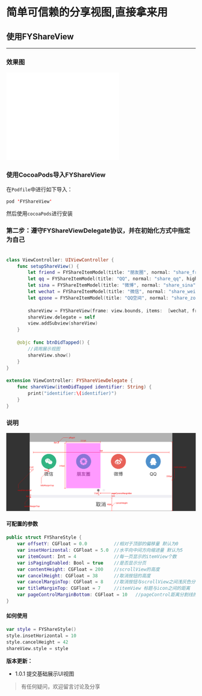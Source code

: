 简单可信赖的分享视图,直接拿来用
===

## 使用FYShareView
- - -
### 效果图
![](https://raw.githubusercontent.com/wufeiyue/FYShareView/master/Resources/show.gif)
### 使用CocoaPods导入FYShareView
在`Podfile`中进行如下导入：
```swift
pod 'FYShareView'
```
然后使用`cocoaPods`进行安装  
### 第二步：遵守FYShareViewDelegate协议，并在初始化方式中指定为自己
```swift

class ViewController: UIViewController {
	func setupShareView() {
        let friend = FYShareItemModel(title: "朋友圈", normal: "share_friend", highlighted: "share_friend_hover", id: "friend")
        let qq = FYShareItemModel(title: "QQ", normal: "share_qq", highlighted: "share_qq_hover", id: "qq")
        let sina = FYShareItemModel(title: "微博", normal: "share_sina", highlighted: "share_sina_hover", id: "sina")
        let wechat = FYShareItemModel(title: "微信", normal: "share_weixin", highlighted: "share_weixin_hover", id: "wechat")
        let qzone = FYShareItemModel(title: "QQ空间", normal: "share_zone", highlighted: "share_zone_hover", id: "qzone")
        
        shareView = FYShareView(frame: view.bounds, items:  [wechat, friend, sina, qq, qzone])
        shareView.delegate = self
        view.addSubview(shareView)
    }
    
    @objc func btnDidTapped() {
		//调用展示视图
        shareView.show()
    }
}

extension ViewController: FYShareViewDelegate {
    func shareView(itemDidTapped identifier: String) {
        print("identifier:\(identifier)")
    }
}
```
### 说明
![](https://raw.githubusercontent.com/wufeiyue/FYShareView/master/Resources/specification.png)
#### 可配置的参数
```swift
public struct FYShareStyle {
    var offsetY: CGFloat = 0.0          //相对于顶部的偏移量 默认为0
    var insetHorizontal: CGFloat = 5.0  //水平向中间方向缩进量 默认为5
    var itemCount: Int = 4              //每一页显示的itemView个数
    var isPagingEnabled: Bool = true    //是否显示分页
    var contentHeight: CGFloat = 200    //scrollView的高度
    var cancelHeight: CGFloat = 38      //取消按钮的高度
    var cancelMarginTop: CGFloat = 8    //取消按钮与scrollView之间浅灰色分割线高度
    var titleMarginTop: CGFloat = 7     //itemView 标题与icon之间的距离
    var pageControlMarginBottom: CGFloat = 10   //pageControl距离分割线的高度
}
```
#### 如何使用
```swift
var style = FYShareStyle()
style.insetHorizontal = 10
style.cancelHeight = 42
shareView.style = style
```  
**版本更新：**
- 1.0.1 提交基础展示UI视图
> 有任何疑问，欢迎留言讨论及分享
